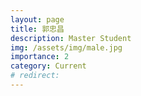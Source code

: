 ```yaml
---
layout: page
title: 郭忠昌
description: Master Student
img: /assets/img/male.jpg
importance: 2
category: Current
# redirect: 
---
```

